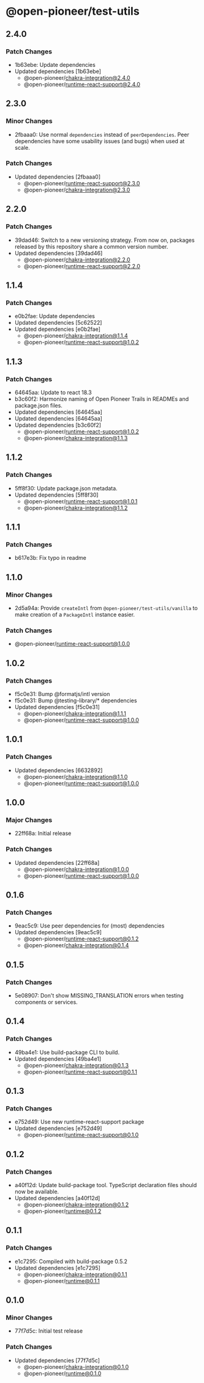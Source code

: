 # @open-pioneer/test-utils

## 2.4.0

### Patch Changes

- 1b63ebe: Update dependencies
- Updated dependencies [1b63ebe]
    - @open-pioneer/chakra-integration@2.4.0
    - @open-pioneer/runtime-react-support@2.4.0

## 2.3.0

### Minor Changes

- 2fbaaa0: Use normal `dependencies` instead of `peerDependencies`. Peer dependencies have some usability issues (and bugs) when used at scale.

### Patch Changes

- Updated dependencies [2fbaaa0]
    - @open-pioneer/runtime-react-support@2.3.0
    - @open-pioneer/chakra-integration@2.3.0

## 2.2.0

### Patch Changes

- 39dad46: Switch to a new versioning strategy.
  From now on, packages released by this repository share a common version number.
- Updated dependencies [39dad46]
    - @open-pioneer/chakra-integration@2.2.0
    - @open-pioneer/runtime-react-support@2.2.0

## 1.1.4

### Patch Changes

- e0b2fae: Update dependencies
- Updated dependencies [5c62522]
- Updated dependencies [e0b2fae]
    - @open-pioneer/chakra-integration@1.1.4
    - @open-pioneer/runtime-react-support@1.0.2

## 1.1.3

### Patch Changes

- 64645aa: Update to react 18.3
- b3c60f2: Harmonize naming of Open Pioneer Trails in READMEs and package.json files.
- Updated dependencies [64645aa]
- Updated dependencies [64645aa]
- Updated dependencies [b3c60f2]
    - @open-pioneer/runtime-react-support@1.0.2
    - @open-pioneer/chakra-integration@1.1.3

## 1.1.2

### Patch Changes

- 5ff8f30: Update package.json metadata.
- Updated dependencies [5ff8f30]
    - @open-pioneer/runtime-react-support@1.0.1
    - @open-pioneer/chakra-integration@1.1.2

## 1.1.1

### Patch Changes

- b617e3b: Fix typo in readme

## 1.1.0

### Minor Changes

- 2d5a94a: Provide `createIntl` from `@open-pioneer/test-utils/vanilla` to make creation of a `PackageIntl` instance easier.

### Patch Changes

- @open-pioneer/runtime-react-support@1.0.0

## 1.0.2

### Patch Changes

- f5c0e31: Bump @formatjs/intl version
- f5c0e31: Bump @testing-library/\* dependencies
- Updated dependencies [f5c0e31]
    - @open-pioneer/chakra-integration@1.1.1
    - @open-pioneer/runtime-react-support@1.0.0

## 1.0.1

### Patch Changes

- Updated dependencies [6632892]
    - @open-pioneer/chakra-integration@1.1.0
    - @open-pioneer/runtime-react-support@1.0.0

## 1.0.0

### Major Changes

- 22ff68a: Initial release

### Patch Changes

- Updated dependencies [22ff68a]
    - @open-pioneer/chakra-integration@1.0.0
    - @open-pioneer/runtime-react-support@1.0.0

## 0.1.6

### Patch Changes

- 9eac5c9: Use peer dependencies for (most) dependencies
- Updated dependencies [9eac5c9]
    - @open-pioneer/runtime-react-support@0.1.2
    - @open-pioneer/chakra-integration@0.1.4

## 0.1.5

### Patch Changes

- 5e08907: Don't show MISSING_TRANSLATION errors when testing components or services.

## 0.1.4

### Patch Changes

- 49ba4e1: Use build-package CLI to build.
- Updated dependencies [49ba4e1]
    - @open-pioneer/chakra-integration@0.1.3
    - @open-pioneer/runtime-react-support@0.1.1

## 0.1.3

### Patch Changes

- e752d49: Use new runtime-react-support package
- Updated dependencies [e752d49]
    - @open-pioneer/runtime-react-support@0.1.0

## 0.1.2

### Patch Changes

- a40f12d: Update build-package tool. TypeScript declaration files should now be available.
- Updated dependencies [a40f12d]
    - @open-pioneer/chakra-integration@0.1.2
    - @open-pioneer/runtime@0.1.2

## 0.1.1

### Patch Changes

- e1c7295: Compiled with build-package 0.5.2
- Updated dependencies [e1c7295]
    - @open-pioneer/chakra-integration@0.1.1
    - @open-pioneer/runtime@0.1.1

## 0.1.0

### Minor Changes

- 77f7d5c: Initial test release

### Patch Changes

- Updated dependencies [77f7d5c]
    - @open-pioneer/chakra-integration@0.1.0
    - @open-pioneer/runtime@0.1.0
